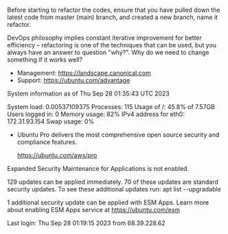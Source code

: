 Before starting to refactor the codes, ensure that you have pulled down the latest code from master (main) branch, and created a new branch, name it refactor.

DevOps philosophy implies constant iterative improvement for better efficiency – refactoring is one of the techniques that can be used, but you always have an answer to question "why?". Why do we need to change something if it works well?


 * Management:     https://landscape.canonical.com
 * Support:        https://ubuntu.com/advantage

  System information as of Thu Sep 28 01:35:43 UTC 2023

  System load:  0.00537109375     Processes:             115
  Usage of /:   45.8% of 7.57GB   Users logged in:       0
  Memory usage: 82%               IPv4 address for eth0: 172.31.93.154
  Swap usage:   0%

 * Ubuntu Pro delivers the most comprehensive open source security and
   compliance features.

   https://ubuntu.com/aws/pro

Expanded Security Maintenance for Applications is not enabled.

129 updates can be applied immediately.
70 of these updates are standard security updates.
To see these additional updates run: apt list --upgradable

1 additional security update can be applied with ESM Apps.
Learn more about enabling ESM Apps service at https://ubuntu.com/esm


Last login: Thu Sep 28 01:19:15 2023 from 68.39.228.62